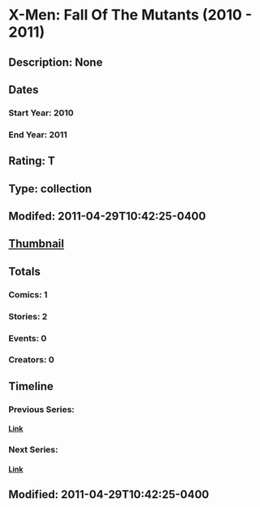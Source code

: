 # X-Men: Fall Of The Mutants (2010 - 2011)
## Description: None
## Dates
### Start Year: 2010
### End Year: 2011
## Rating: T
## Type: collection
## Modifed: 2011-04-29T10:42:25-0400
## [Thumbnail](http://i.annihil.us/u/prod/marvel/i/mg/e/c0/4cbcd33563abd.jpg)
## Totals
### Comics: 1
### Stories: 2
### Events: 0
### Creators: 0
## Timeline
### Previous Series: 
#### [Link]()
### Next Series: 
#### [Link]()
## Modified: 2011-04-29T10:42:25-0400
